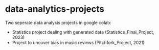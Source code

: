 # data-analytics-projects
Two seperate data analysis projects in google colab:
  - Statistics project dealing with generated data (Statistics_Final_Project, 2023)
  - Project to uncover bias in music reviews (Pitchfork_Project, 2021)
